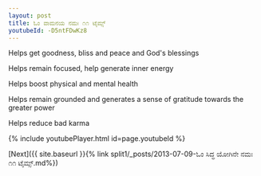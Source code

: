 ```yaml
---
layout: post
title: ಓಂ ವಾಮನಯ ನಮಃ ೧೧ ಟೈಮ್ಸ್
youtubeId: -D5ntFDwKz8
---
```

 
 
Helps get goodness, bliss and peace and God's blessings
 
Helps remain focused, help generate inner energy 
 
Helps boost physical and mental health 
 
Helps remain grounded and generates a sense of gratitude towards the greater power 
 
Helps reduce bad karma
 
 
 
 


{% include youtubePlayer.html id=page.youtubeId %}
 
[Next]({{ site.baseurl }}{% link  split1/_posts/2013-07-09-ಓಂ ಸಿದ್ಧ ಯೋಗಿನೇ ನಮಃ ೧೧ ಟೈಮ್ಸ್.md%})
 
